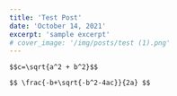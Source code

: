```yaml
---
title: 'Test Post'
date: 'October 14, 2021'
excerpt: 'sample excerpt'
# cover_image: '/img/posts/test (1).png'
---
```


`$$c=\sqrt{a^2 + b^2}$$`

`$$ \frac{-b+\sqrt{-b^2-4ac}}{2a} $$`


<!-- `$$\begin{align*} f(x) &= x^2 g(x) &= \frac{1}{x} F(x) &= \int^a_b \frac{1}{3}x^3 \end{align*}$$` -->
